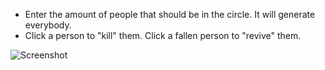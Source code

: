 * Enter the amount of people that should be in the circle. It will generate everybody.
* Click a person to "kill" them. Click a fallen person to "revive" them.


![Screenshot](https://github.com/Rachels-Courses/CS210-Discrete-Structures/blob/master/Resources/Program%20Illustrations/1.1%20Life%20and%20Death/Screenshot.png?raw=true "")
